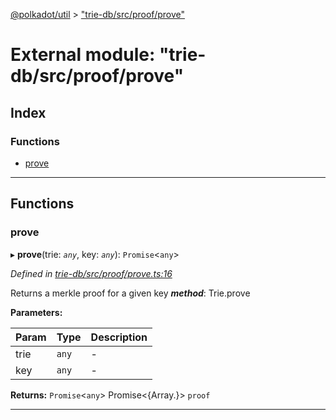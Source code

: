 [@polkadot/util](../README.md) > ["trie-db/src/proof/prove"](../modules/_trie_db_src_proof_prove_.md)

# External module: "trie-db/src/proof/prove"

## Index

### Functions

* [prove](_trie_db_src_proof_prove_.md#prove)

---

## Functions

<a id="prove"></a>

###  prove

▸ **prove**(trie: *`any`*, key: *`any`*): `Promise`<`any`>

*Defined in [trie-db/src/proof/prove.ts:16](https://github.com/polkadot-js/util/blob/7550b44/packages/trie-db/src/proof/prove.ts#L16)*

Returns a merkle proof for a given key
*__method__*: Trie.prove

**Parameters:**

| Param | Type | Description |
| ------ | ------ | ------ |
| trie | `any` |  - |
| key | `any` |  - |

**Returns:** `Promise`<`any`>
Promise<{Array.<TrieNode>}> `proof`

___

